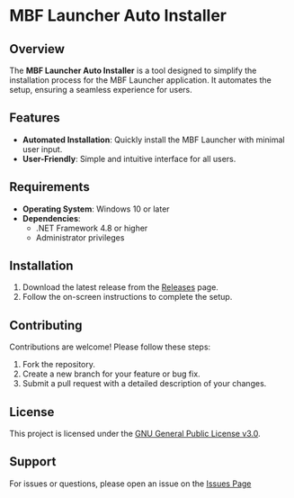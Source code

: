 # MBF Launcher Auto Installer

## Overview
The **MBF Launcher Auto Installer** is a tool designed to simplify the installation process for the MBF Launcher application. It automates the setup, ensuring a seamless experience for users.

## Features
- **Automated Installation**: Quickly install the MBF Launcher with minimal user input.
- **User-Friendly**: Simple and intuitive interface for all users.

## Requirements
- **Operating System**: Windows 10 or later
- **Dependencies**: 
    - .NET Framework 4.8 or higher
    - Administrator privileges

## Installation
1. Download the latest release from the [Releases](https://github.com/AltyFox/MBFLauncherAutoInstaller/releases) page.
3. Follow the on-screen instructions to complete the setup.


## Contributing
Contributions are welcome! Please follow these steps:
1. Fork the repository.
2. Create a new branch for your feature or bug fix.
3. Submit a pull request with a detailed description of your changes.

## License
This project is licensed under the [GNU General Public License v3.0](https://www.gnu.org/licenses/gpl-3.0.en.html).

## Support
For issues or questions, please open an issue on the [Issues Page](https://github.com/AltyFox/MBFLauncherAutoInstaller/issues)

